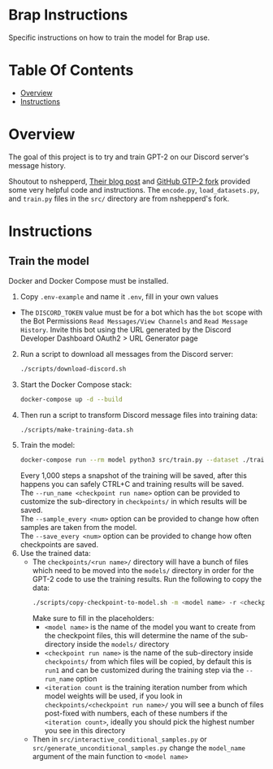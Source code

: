 # Brap Instructions
Specific instructions on how to train the model for Brap use.

# Table Of Contents
- [Overview](#overview)
- [Instructions](#instructions)

# Overview
The goal of this project is to try and train GPT-2 on our Discord server's message history.

Shoutout to nshepperd, [Their blog post](https://medium.com/ai-innovation/beginners-guide-to-retrain-gpt-2-117m-to-generate-custom-text-content-8bb5363d8b7f) and [GitHub GTP-2 fork](https://github.com/nshepperd/gpt-2) provided some very helpful code and instructions. The `encode.py`, `load_datasets.py`, and `train.py` files in the `src/` directory are from nshepperd's fork.

# Instructions
## Train the model
Docker and Docker Compose must be installed.

1. Copy `.env-example` and name it `.env`, fill in your own values
  - The `DISCORD_TOKEN` value must be for a bot which has the `bot` scope with the Bot Permissions `Read Messages/View Channels` and `Read Message History`. Invite this bot using the URL generated by the Discord Developer Dashboard OAuth2 > URL Generator page
2. Run a script to download all messages from the Discord server:
   ```bash
   ./scripts/download-discord.sh
   ```
3. Start the Docker Compose stack:
   ```bash
   docker-compose up -d --build
   ```
4. Then run a script to transform Discord message files into training data:
   ```bash
   ./scripts/make-training-data.sh
   ```
5. Train the model:
   ```bash
   docker-compose run --rm model python3 src/train.py --dataset ./training-data/discord-messages.npz
   ```
   Every 1,000 steps a snapshot of the training will be saved, after this happens you can safely CTRL+C and training results will be saved.  
   The `--run_name <checkpoint run name>` option can be provided to customize the sub-directory in `checkpoints/` in which results will be saved.  
   The `--sample_every <num>` option can be provided to change how often samples are taken from the model.  
   The `--save_every <num>` option can be provided to change how often checkpoints are saved.
6. Use the trained data:
   - The `checkpoints/<run name>/` directory will have a bunch of files which need to be moved into the `models/` directory in order for the GPT-2 code to use the training results. Run the following to copy the data:
     ```bash
     ./scripts/copy-checkpoint-to-model.sh -m <model name> -r <checkpoint run name> -i <iteration count>
     ```
     Make sure to fill in the placeholders:
     - `<model name>` is the name of the model you want to create from the checkpoint files, this will determine the name of the sub-directory inside the `models/` directory
     - `<checkpoint run name>` is the name of the sub-directory inside `checkpoints/` from which files will be copied, by default this is `run1` and can be customized during the training step via the `--run_name` option
     - `<iteration count` is the training iteration number from which model weights will be used, if you look in `checkpoints/<checkpoint run name>/` you will see a bunch of files post-fixed with numbers, each of these numbers if the `<iteration count>`, ideally you should pick the highest number you see in this directory
   - Then in `src/interactive_conditional_samples.py` or `src/generate_unconditional_samples.py` change the `model_name` argument of the main function to `<model name>`
